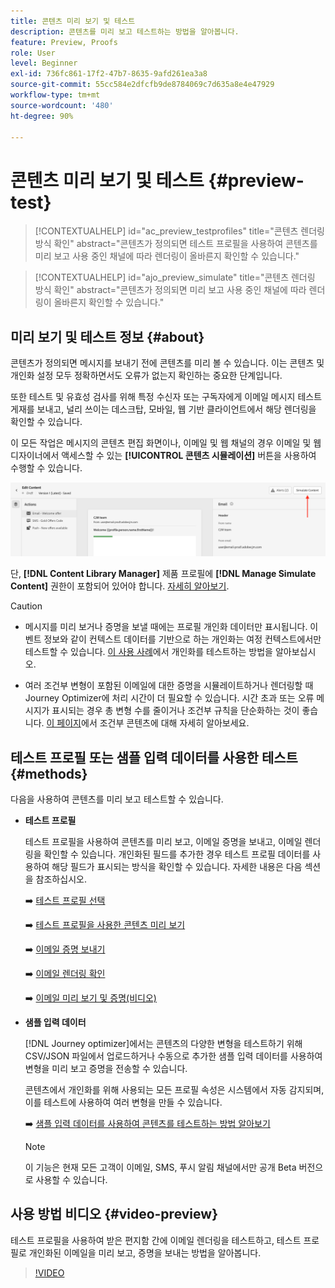 ```yaml
---
title: 콘텐츠 미리 보기 및 테스트
description: 콘텐츠를 미리 보고 테스트하는 방법을 알아봅니다.
feature: Preview, Proofs
role: User
level: Beginner
exl-id: 736fc861-17f2-47b7-8635-9afd261ea3a8
source-git-commit: 55cc584e2dfcfb9de8784069c7d635a8e4e47929
workflow-type: tm+mt
source-wordcount: '480'
ht-degree: 90%

---
```


# 콘텐츠 미리 보기 및 테스트 {#preview-test}

>[!CONTEXTUALHELP]
>id="ac_preview_testprofiles"
>title="콘텐츠 렌더링 방식 확인"
>abstract="콘텐츠가 정의되면 테스트 프로필을 사용하여 콘텐츠를 미리 보고 사용 중인 채널에 따라 렌더링이 올바른지 확인할 수 있습니다."

>[!CONTEXTUALHELP]
>id="ajo_preview_simulate"
>title="콘텐츠 렌더링 방식 확인"
>abstract="콘텐츠가 정의되면 미리 보고 사용 중인 채널에 따라 렌더링이 올바른지 확인할 수 있습니다."

## 미리 보기 및 테스트 정보 {#about}

콘텐츠가 정의되면 메시지를 보내기 전에 콘텐츠를 미리 볼 수 있습니다. 이는 콘텐츠 및 개인화 설정 모두 정확하면서도 오류가 없는지 확인하는 중요한 단계입니다.

또한 테스트 및 유효성 검사를 위해 특정 수신자 또는 구독자에게 이메일 메시지 테스트 게재를 보내고, 널리 쓰이는 데스크탑, 모바일, 웹 기반 클라이언트에서 해당 렌더링을 확인할 수 있습니다.

이 모든 작업은 메시지의 콘텐츠 편집 화면이나, 이메일 및 웹 채널의 경우 이메일 및 웹 디자이너에서 액세스할 수 있는 **[!UICONTROL 콘텐츠 시뮬레이션]** 버튼을 사용하여 수행할 수 있습니다.

![](../email/assets/email-preview-button.png)

단, **[!DNL Content Library Manager]** 제품 프로필에 **[!DNL Manage Simulate Content]** 권한이 포함되어 있어야 합니다. [자세히 알아보기](../administration/ootb-product-profiles.md#content-library-manager).


>[!CAUTION]
>
>* 메시지를 미리 보거나 증명을 보낼 때에는 프로필 개인화 데이터만 표시됩니다. 이벤트 정보와 같이 컨텍스트 데이터를 기반으로 하는 개인화는 여정 컨텍스트에서만 테스트할 수 있습니다. [이 사용 사례](../personalization/personalization-use-case.md)에서 개인화를 테스트하는 방법을 알아보십시오.
>
>* 여러 조건부 변형이 포함된 이메일에 대한 증명을 시뮬레이트하거나 렌더링할 때 Journey Optimizer에 처리 시간이 더 필요할 수 있습니다. 시간 초과 또는 오류 메시지가 표시되는 경우 총 변형 수를 줄이거나 조건부 규칙을 단순화하는 것이 좋습니다. [이 페이지](../personalization/dynamic-content.md)에서 조건부 콘텐츠에 대해 자세히 알아보세요.


## 테스트 프로필 또는 샘플 입력 데이터를 사용한 테스트 {#methods}

다음을 사용하여 콘텐츠를 미리 보고 테스트할 수 있습니다.

* **테스트 프로필**

  테스트 프로필을 사용하여 콘텐츠를 미리 보고, 이메일 증명을 보내고, 이메일 렌더링을 확인할 수 있습니다. 개인화된 필드를 추가한 경우 테스트 프로필 데이터를 사용하여 해당 필드가 표시되는 방식을 확인할 수 있습니다. 자세한 내용은 다음 섹션을 참조하십시오.

  ➡️ [테스트 프로필 선택](test-profiles.md)

  ➡️ [테스트 프로필을 사용한 콘텐츠 미리 보기](preview.md)

  ➡️ [이메일 증명 보내기](proofs.md)

  ➡️ [이메일 렌더링 확인](rendering.md)

  ➡️ [이메일 미리 보기 및 증명(비디오)](#video-preview)

* **샘플 입력 데이터**

  [!DNL Journey optimizer]에서는 콘텐츠의 다양한 변형을 테스트하기 위해 CSV/JSON 파일에서 업로드하거나 수동으로 추가한 샘플 입력 데이터를 사용하여 변형을 미리 보고 증명을 전송할 수 있습니다. 

  콘텐츠에서 개인화를 위해 사용되는 모든 프로필 속성은 시스템에서 자동 감지되며, 이를 테스트에 사용하여 여러 변형을 만들 수 있습니다.

  ➡️ [샘플 입력 데이터를 사용하여 콘텐츠를 테스트하는 방법 알아보기](../test-approve/simulate-sample-input.md)

  >[!NOTE]
  >
  >이 기능은 현재 모든 고객이 이메일, SMS, 푸시 알림 채널에서만 공개 Beta 버전으로 사용할 수 있습니다.

## 사용 방법 비디오 {#video-preview}

테스트 프로필을 사용하여 받은 편지함 간에 이메일 렌더링을 테스트하고, 테스트 프로필로 개인화된 이메일을 미리 보고, 증명을 보내는 방법을 알아봅니다.

>[!VIDEO](https://video.tv.adobe.com/v/3425026?quality=12)
